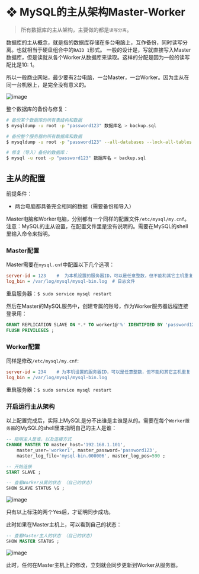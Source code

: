 # ❖ MySQL的主从架构Master-Worker

> 所有数据库的主从架构，主要做的都是`读写分离`。

数据库的主从概念，就是指的数据库存储在多台电脑上，互作备份，同时读写分离。也就相当于硬盘组合中的`RAID 1`形式。
一般的设计是，写就直接写入Master数据库，但是读就从各个Worker从数据库来读取。这样的分配是因为一般的读写配比是10: 1。

所以一般商业网站，最少要有2台电脑，一台Master，一台Worker。因为主从在同一台机器上，是完全没有意义的。

![image](https://user-images.githubusercontent.com/14041622/48952832-9f294580-ef7e-11e8-9ef5-6e32dce1377d.png)


整个数据库的备份与修复：
```sh
# 备份某个数据库的所有表结构和数据
$ mysqldump -u root -p "password123" 数据库名 > backup.sql

# 备份整个服务器的所有数据库和数据
$ mysqldump -u root -p "password123" --all-databases --lock-all-tables > master_db.sql

# 修复（导入）备份的数据库：
$ mysql -u root -p "password123" 数据库名 < backup.sql
```


## 主从的配置

前提条件：
- 两台电脑都具备完全相同的数据（需要备份和导入）

Master电脑和Worker电脑，分别都有一个同样的配置文件`/etc/mysql/my.cnf`。
注意：MySQL的主从设置，在配置文件里是没有说明的。需要在MySQL的shell里输入命令来指明。

### Master配置

Master需要在`mysql.cnf`中配置以下几个选项：
```ini
server-id = 123    #  为本机设置的服务器ID，可以是任意整数，但不能和其它主机重复
log_bin = /var/log/mysql/mysql-bin.log  # 日志文件
```

重启服务器：`$ sudo service mysql restart`

然后在Master的MySQL服务中，创建专属的账号，作为Worker服务器远程连接登录用：
```sql
GRANT REPLICATION SLAVE ON *.* TO worker1@'%' IDENTIFIED BY 'password123' ;
FLUSH PRIVILEGES ;
```


### Worker配置

同样是修改`/etc/mysql/my.cnf`:
```ini
server-id = 234    # 为本机设置的服务器ID，可以是任意整数，但不能和其它主机重复
log_bin = /var/log/mysql/mysql-bin.log
```

重启服务器：`$ sudo service mysql restart`


### 开启运行主从架构

以上配置完成后，实际上MySQL是分不出谁是主谁是从的。需要在每个`Worker服务器`的MySQL的shell里来指明自己的主人是谁：
```sql
-- 指明主人是谁，以及连接方式
CHANGE MASTER TO master_host='192.168.1.101', 
    master_user='worker1', master_password='password123', 
    master_log_file='mysql-bin.000006', master_log_pos=590 ;

-- 开始连接
START SLAVE ;

-- 查看Worker从属的状态 （自己的状态）
SHOW SLAVE STATUS \G ; 
```
![image](https://user-images.githubusercontent.com/14041622/48955608-aa35a300-ef89-11e8-966a-9a27a096285e.png)

只有以上标注的两个Yes后，才证明同步成功。


此时如果在Master主机上，可以看到自己的状态：
```sql
-- 查看Master主人的状态 （自己的状态）
SHOW MASTER STATUS ;
```
![image](https://user-images.githubusercontent.com/14041622/48955581-8a9e7a80-ef89-11e8-9c63-dea93b6c3580.png)


此时，任何在Master主机上的修改，立刻就会同步更新到Worker从服务器。